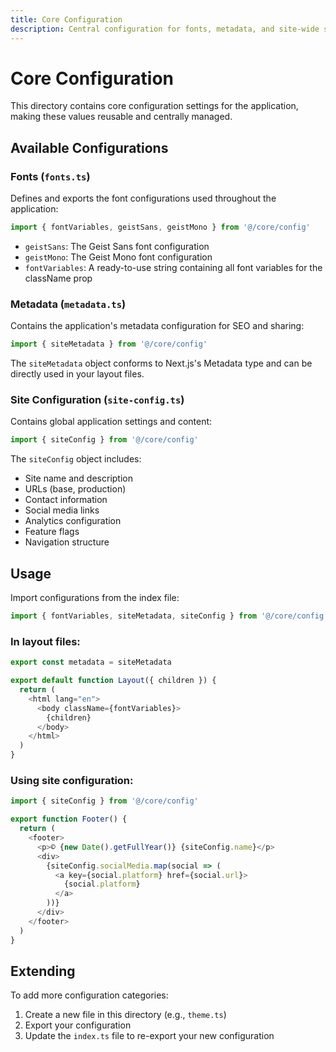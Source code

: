 ```yaml
---
title: Core Configuration
description: Central configuration for fonts, metadata, and site-wide settings
---
```


# Core Configuration

This directory contains core configuration settings for the application, making these values reusable and centrally managed.

## Available Configurations

### Fonts (`fonts.ts`)

Defines and exports the font configurations used throughout the application:

```typescript
import { fontVariables, geistSans, geistMono } from '@/core/config'
```

- `geistSans`: The Geist Sans font configuration
- `geistMono`: The Geist Mono font configuration
- `fontVariables`: A ready-to-use string containing all font variables for the className prop

### Metadata (`metadata.ts`)

Contains the application's metadata configuration for SEO and sharing:

```typescript
import { siteMetadata } from '@/core/config'
```

The `siteMetadata` object conforms to Next.js's Metadata type and can be directly used in your layout files.

### Site Configuration (`site-config.ts`)

Contains global application settings and content:

```typescript
import { siteConfig } from '@/core/config'
```

The `siteConfig` object includes:

- Site name and description
- URLs (base, production)
- Contact information
- Social media links
- Analytics configuration
- Feature flags
- Navigation structure

## Usage

Import configurations from the index file:

```typescript
import { fontVariables, siteMetadata, siteConfig } from '@/core/config'
```

### In layout files:

```typescript
export const metadata = siteMetadata

export default function Layout({ children }) {
  return (
    <html lang="en">
      <body className={fontVariables}>
        {children}
      </body>
    </html>
  )
}
```

### Using site configuration:

```typescript
import { siteConfig } from '@/core/config'

export function Footer() {
  return (
    <footer>
      <p>© {new Date().getFullYear()} {siteConfig.name}</p>
      <div>
        {siteConfig.socialMedia.map(social => (
          <a key={social.platform} href={social.url}>
            {social.platform}
          </a>
        ))}
      </div>
    </footer>
  )
}
```

## Extending

To add more configuration categories:

1. Create a new file in this directory (e.g., `theme.ts`)
2. Export your configuration
3. Update the `index.ts` file to re-export your new configuration 